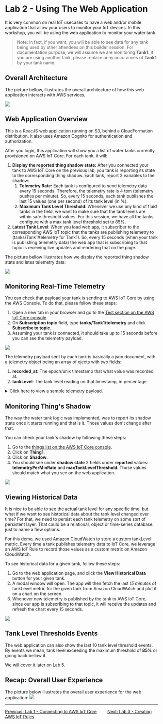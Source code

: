 # Lab 2 - Using The Web Application
It is very common on real IoT usecases to have a web and/or mobile application that allow your users to monitor your IoT devices. In this workshop, you will be using the web application to monitor your water tank.

> Note: In fact, if you want, you will be able to see data for any tank being used by other attendees on this builder session. For documentation purpose, we will assume we are monitoring **Tank1**. If you are using another tank, please replace anny occurances of **Tank1** by your tank name. 

## Overall Architecture
The picture bellow, illustrates the overall architecture of how this web application interacts with AWS services.

![](../imgs/lab2/fig1.png)

## Web Application Overview
This is a ReacJS web application running on S3, behind a CloudFormation distribution. It also uses Amazon Cognito for authentication and authorization.

After you login, this application will show you a list of water tanks currently provisioned on AWS IoT Core. For each tank, it will:

1. **Display the reported thing shadow state:** After you connected your tank to AWS IoT Core on the previous lab, you tank is reporting its state to the corresponding thing shadow. Each tank, report 2 variables to the shadow:
   1. **Telemetry Rate:** Each tank is configured to send telemetry data every 15 seconds. Therefore, the telemetry rate is 4 tpm (telemetry pushes per minute). So, every 15 seconds, each tank publishes the last 15 values (one per second) of its tank level (in %).
   2. **Maximum Tank Level Threshold**: Whenever we use any kind of fluid tanks in the field, we want to make sure that the tank levels are within safe threshold values. For this session, we have all the tanks configure with a max tank level threshold set to 85%.
2. **Latest Tank Level**: When you load web app, it subscriber to the corresponding AWS IoT topic that the tanks are publishing telemetry to (tanks/Tank1/telemetry for Tank1). So, every 15 seconds (when your tank is publishing telemetry data) the web app that is subscribing to that topic is receiving live updates and rendering that on the page.

The picture bellow illustrates how we display the reported thing shadow state and lates telemetry data:

![](../imgs/lab2/fig2.png)


## Monitoring Real-Time Telemetry
You can check that payload your tank is sending to AWS IoT Core by using the AWS Console. To do that, please follow these steps:

1. Open a new tab in your browser and go to the [Test section on the AWS IoT Core console](https://us-east-1.console.aws.amazon.com/iot/home?region=us-east-1#/test).
2. On **Subscription topic** field, type **tanks/Tank1/telemetry** and click **Subscribe to topic**.
3. Assuming your tank is connected, it should take up to 15 seconds before you can see the telemetry payload.

![](../imgs/lab2/fig3.gif)

The telemetry payload sent by each tank is basically a json document, with a telemetry object being an array of ojects with two fields:

1. **recorded_at**: The epoch/unix timestamp that what value was recorded at.
2. **tankLevel**: The tank level reading on that timestamp, in percentage.

<details>
  <summary>Click here to view a sample telemetry payload.</summary>
   ```json
      {
        "telemetry": [
          {
            "recorded_at": 1567730411459,
            "tankLevel": 50
          },
          {
            "recorded_at": 1567730412466,
            "tankLevel": 50
          },
          {
            "recorded_at": 1567730413470,
            "tankLevel": 50
          },
          {
            "recorded_at": 1567730414472,
            "tankLevel": 50
          },
          {
            "recorded_at": 1567730415475,
            "tankLevel": 50
          },
          {
            "recorded_at": 1567730416475,
            "tankLevel": 50
          },
          {
            "recorded_at": 1567730417479,
            "tankLevel": 50
          },
          {
            "recorded_at": 1567730418483,
            "tankLevel": 50
          },
          {
            "recorded_at": 1567730419484,
            "tankLevel": 50
          },
          {
            "recorded_at": 1567730420487,
            "tankLevel": 50
          },
          {
            "recorded_at": 1567730421490,
            "tankLevel": 50
          },
          {
            "recorded_at": 1567730422494,
            "tankLevel": 50
          },
          {
            "recorded_at": 1567730423495,
            "tankLevel": 50
          },
          {
            "recorded_at": 1567730424495,
            "tankLevel": 50
          }
        ]
      }
   ```
</details>


## Monitoring Thing's Shadow
The way the water tank logic was implemented, was to report its shadow state once it starts running and that is it. Those values don't change after that.

You can check your tank's shadow by following these steps:

1. Go to the [things list on the AWS IoT Core console](https://us-east-1.console.aws.amazon.com/iot/home?region=us-east-1#/thinghub).
2. Click on **Thing1**.
3. Click on **Shadow**.
4. You should see under **shadow state** 2 fields under r**eported** values: **telemetryPerMinRate** and **maxTankLevelThreshold**. Those values should match what you see on the web application.

![](../imgs/lab2/fig4.gif)

## Viewing Historical Data
It is nice to be able to see the actual tank level for any specific time, but what if we want to see historical data about the tank level changed over time? For that, we need to persist each tank telemetry on some sort of persistent layer. That could be a relational, object or time-series database, just to name a fiew options.

For this demo, we used Amazon CloudWatch to store a custom tankLevel metric. Every time a tank publishes telemetry data to IoT Core, we leverage an AWS IoT Rule to record those values as a custom metric on Amazon CloudWatch.

To see historical data for a given tank, follow these steps:

1. Go to the web application page, and click the **View Historical Data** button for your given tank.
2. A modal window will open. The app will then fetch the last *15 minutes* of tankLevel metric for the given tank from Amazon CloudWatch and plot it on a chart on the screen.
3. Whenever new telemetry is published by the tank to AWS IoT Core, since our app is subscribing to that topic, it will receive the updates and refresh the chart every 15 seconds.

![](../imgs/lab2/fig5.gif)

## Tank Level Thresholds Events
The web application can also show the last 10 tank level threshold events. By events we mean, tank level exceeding the maximum threshold of **85%** or going back bellow it.

We will cover it later on Lab 5.

## Recap: Overall User Experience
The picture below illustrates the overall user experience for the web application:
![](../imgs/lab2/fig6.gif)

---
[Previous: Lab 1 - Connecting to AWS IoT Core](1-connecting-wt-iot-core.md)&nbsp;&nbsp;&nbsp;&nbsp;&nbsp;&nbsp;&nbsp;&nbsp;&nbsp;[Next: Lab 3 - Creating AWS IoT Rules](3-iot-rules.md)


